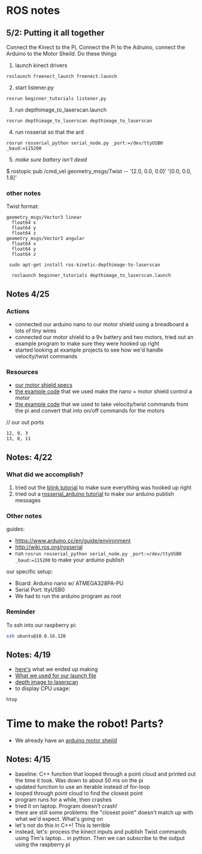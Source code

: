# ROS notes

## 5/2: Putting it all together
Connect the Kinect to the Pi, Connect the Pi to the Adruino, connect the Arduino to the Motor Sheild. Do these things

  1. launch kinect drivers
  ```
  roslaunch freenect_launch freenect.launch
  ```
  2. start listener.py
  ```
  rosrun beginner_tutorials listener.py
  ```
  3. run depthimage_to_laserscan.launch
  ```
  rosrun depthimage_to_laserscan depthimage_to_laserscan
  ```
  4. run rosserial so that the ard
```
rosrun rosserial_python serial_node.py _port:=/dev/ttyUSB0 _baud:=115200
```
 5. _make sure battery isn't dead_
 
$ rostopic pub /cmd_vel geometry_msgs/Twist -- '[2.0, 0.0, 0.0]' '[0.0, 0.0, 1.8]'

### other notes
Twist format:
```
geometry_msgs/Vector3 linear
  float64 x
  float64 y
  float64 z
geometry_msgs/Vector3 angular
  float64 x
  float64 y
  float64 z
```

 ` sudo apt-get install ros-kinetic-depthimage-to-laserscan`

`  roslaunch beginner_tutorials depthimage_to_laserscan.launch`


## Notes 4/25
### Actions
- connected our arduino nano to our motor shield using a breadboard a lots of tiny wires
- connected our motor shield to a 9v battery and two motors, tried out an example program to make sure they were hooked up right
- started looking at example projects to see how we'd handle velocity/twist commands

### Resources
- [our motor shield specs](https://www.arduino.cc/en/uploads/Main/arduino_MotorShield_Rev3-schematic.pdf)
- [the example code](https://www.instructables.com/id/Arduino-Motor-Shield-Tutorial/) that we used make the nano + motor shield control a motor
- [the example code](https://github.com/Reinbert/ros_diffdrive_robot/blob/master/ros_diffdrive_robot.ino) that we used to take velocity/twist commands from the pi and convert that into on/off commands for the motors

// our out ports
```
12, 9, 3
13, 8, 11
```

## Notes: 4/22
### What did we accomplish?
1. tried out the [blink tutorial](https://www.arduino.cc/en/tutorial/blink) to make sure everything was hooked up right
2. tried out a [rosserial_arduino tutorial](http://wiki.ros.org/rosserial_arduino/Tutorials/Hello%20World) to make our arduino publish messages

### Other notes
guides:
- https://www.arduino.cc/en/guide/environment
- http://wiki.ros.org/rosserial
- run `rosrun rosserial_python serial_node.py _port:=/dev/ttyUSB0 _baud:=115200` to make your arduino publish

our specific setup:
- Board: Arduino nano w/ ATMEGA328PA-PU
- Serial Port: ttyUSB0
- We had to run the arduino program as root

### Reminder
To ssh into our raspberry pi:
``` bash
ssh ubuntu@10.0.16.120
```


## Notes: 4/19
- [here's](https://gist.github.com/ngozinwogwugwu/f1fc6116ce4ade64d1e475bf516790f3) what we ended up making
- [What we used for our launch file](https://gist.github.com/WinKILLER/7a8f6aa494157f02a633efb3831ad69f)
- [depth image to laserscan](http://wiki.ros.org/depthimage_to_laserscan)
- to display CPU usage:
``` bash
htop
```


# Time to make the robot! Parts?
- We already have an [arduino motor sheild](https://www.dfrobot.com/product-1395.html?gclid=Cj0KCQjw4-XlBRDuARIsAK96p3CZOd7bPRxrw1fAHZBDwuc_uoWqofEITRjhjUJW-0A2Y0dPF2qBhRAaAvrkEALw_wcB)


## Notes: 4/15
- baseline: C++ function that looped through a point cloud and printed out the time it took. Was down to about 50 ms on the pi
- updated function to use an iterable instead of for-loop
- looped through point cloud to find the closest point
- program runs for a while, then crashes
- tried it on laptop. Program doesn't crash!
- there are still some problems: the "closest point" doesn't match up with what we'd expect. What's going on
- let's not do this in C++! This is terrible
- instead, let's: process the kinect inputs and publish Twist commands using Tim's laptop... in python. Then we can subscribe to the output using the raspberry pi

